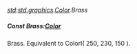 _[std](../../modules/std/std-module.md):[std.graphics](../../modules/std/std-graphics.md).[Color](../../modules/std/std-graphics-color.md).Brass_
##### Const Brass:[Color](../../modules/std/std-graphics-color.md)
Brass. Equivalent to ColorI( 250, 230, 150 ).
